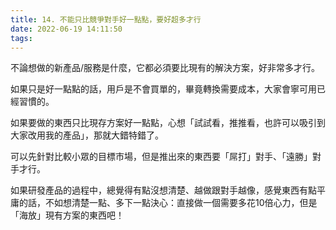 ```yaml
---
title: 14. 不能只比競爭對手好一點點，要好超多才行
date: 2022-06-19 14:11:50
tags:
---
```

不論想做的新產品/服務是什麼，它都必須要比現有的解決方案，好非常多才行。

如果只是好一點點的話，用戶是不會買單的，畢竟轉換需要成本，大家會寧可用已經習慣的。

如果要做的東西只比現存方案好一點點，心想「試試看，推推看，也許可以吸引到大家改用我的產品」，那就大錯特錯了。

可以先針對比較小眾的目標市場，但是推出來的東西要「屌打」對手、「遠勝」對手才行。

如果研發產品的過程中，總覺得有點沒想清楚、越做跟對手越像，感覺東西有點平庸的話，不如想清楚一點、多下一點決心：直接做一個需要多花10倍心力，但是「海放」現有方案的東西吧！
